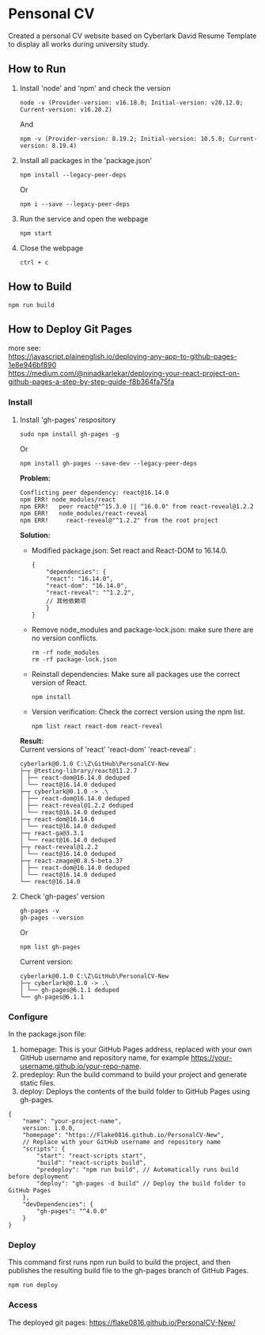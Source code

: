# Pensonal CV
Created a personal CV website based on Cyberlark David Resume Template to display all works during university study.

## How to Run
1. Install 'node' and 'npm' and check the version
    ```shell
    node -v (Provider-version: v16.18.0; Initial-version: v20.12.0; Current-version: v16.20.2)
    ```
    And
    ```shell
    npm -v (Provider-version: 8.19.2; Initial-version: 10.5.0; Current-version: 8.19.4)
    ```

2. Install all packages in the 'package.json'
    ```shell
    npm install --legacy-peer-deps
    ```
    Or
    ```shell
    npm i --save --legacy-peer-deps
    ```

3. Run the service and open the webpage
    ```shell
    npm start
    ```
   
4. Close the webpage
    ```shell
    ctrl + c
    ```


## How to Build
```shell
npm run build
```


## How to Deploy Git Pages
more see: <br>
https://javascript.plainenglish.io/deploying-any-app-to-github-pages-1e8e946bf890<br>
https://medium.com/@ninadkarlekar/deploying-your-react-project-on-github-pages-a-step-by-step-guide-f8b364fa75fa<br>
### Install
1. Install 'gh-pages' respository
    ```shell
    sudo npm install gh-pages -g
    ```
    Or
    ```shell
    npm install gh-pages --save-dev --legacy-peer-deps
    ```

    **Problem:**<br>
    ```shell
    Conflicting peer dependency: react@16.14.0
    npm ERR! node_modules/react
    npm ERR!   peer react@"^15.3.0 || ^16.0.0" from react-reveal@1.2.2
    npm ERR!   node_modules/react-reveal
    npm ERR!     react-reveal@"^1.2.2" from the root project
    ```
    **Solution:**<br>
    * Modified package.json: Set react and React-DOM to 16.14.0.
        ```shell
        {
            "dependencies": {
            "react": "16.14.0",
            "react-dom": "16.14.0",
            "react-reveal": "^1.2.2",
            // 其他依赖项
            }
        }
        ```
    * Remove node_modules and package-lock.json: make sure there are no version conflicts.
        ```shell
        rm -rf node_modules
        rm -rf package-lock.json
        ```
    * Reinstall dependencies: Make sure all packages use the correct version of React.
        ```shell
        npm install
        ```
    * Version verification: Check the correct version using the npm list.
        ```shell
        npm list react react-dom react-reveal
        ```
    **Result:**<br>
    Current versions of 'react' 'react-dom' 'react-reveal' : 
    ```shell
    cyberlark@0.1.0 C:\Z\GitHub\PersonalCV-New
    ├─┬ @testing-library/react@11.2.7
    │ ├── react-dom@16.14.0 deduped
    │ └── react@16.14.0 deduped
    ├─┬ cyberlark@0.1.0 -> .\
    │ ├── react-dom@16.14.0 deduped
    │ ├── react-reveal@1.2.2 deduped
    │ └── react@16.14.0 deduped
    ├─┬ react-dom@16.14.0
    │ └── react@16.14.0 deduped
    ├─┬ react-ga@3.3.1
    │ └── react@16.14.0 deduped
    ├─┬ react-reveal@1.2.2
    │ └── react@16.14.0 deduped
    ├─┬ react-zmage@0.8.5-beta.37
    │ ├── react-dom@16.14.0 deduped
    │ └── react@16.14.0 deduped
    └── react@16.14.0
    ```

2. Check 'gh-pages' version
    ```shell
    gh-pages -v
    gh-pages --version
    ```
    Or
    ```shell
    npm list gh-pages
    ```
    Current version: 
    ```shell
    cyberlark@0.1.0 C:\Z\GitHub\PersonalCV-New
    ├─┬ cyberlark@0.1.0 -> .\
    │ └── gh-pages@6.1.1 deduped
    └── gh-pages@6.1.1
    ```

### Configure
In the package.json file: 
   1. homepage: This is your GitHub Pages address, replaced with your own GitHub username and repository name, for example https://your-username.github.io/your-repo-name.
   2. predeploy: Run the build command to build your project and generate static files.
   3. deploy: Deploys the contents of the build folder to GitHub Pages using gh-pages.
```shell
{
    "name": "your-project-name",
    version: 1.0.0,
    "homepage": "https://Flake0816.github.io/PersonalCV-New", 
    // Replace with your GitHub username and repository name
    "scripts": {
        "start": "react-scripts start",
        "build": "react-scripts build",
        "predeploy": "npm run build", // Automatically runs build before deployment
        "deploy": "gh-pages -d build" // Deploy the build folder to GitHub Pages
    },
    "devDependencies": {
        "gh-pages": "^4.0.0"
    }
}
```


### Deploy
This command first runs npm run build to build the project, and then publishes the resulting build file to the gh-pages branch of GitHub Pages.
```shell
npm run deploy
```

### Access
The deployed git pages: https://flake0816.github.io/PersonalCV-New/